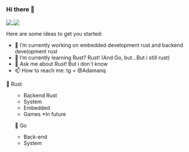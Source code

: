 ### Hi there 👋

<a href="https://github.com/anuraghazra/github-readme-stats">
  <img align="center" src="https://github-readme-stats.vercel.app/api?username=Adamanr&hide_border=true&show_icons=true&theme=moltack"/>
</a>
<a href="https://github.com/anuraghazra/convoychat">
  <img align="center" src="https://github-readme-stats.vercel.app/api/top-langs/?username=Adamanr&hide_border=true&theme=moltack&layout=compact" />
</a>

</div>

Here are some ideas to get you started:

- 🔭 I’m currently working on embedded development rust and backend development rust
- 🌱 I’m currently learning Rust? Rust! (And Go, but...But i still rust) 
- 💬 Ask me about Rust! But i don`t know
- 📫 How to reach me: tg = @Adamanq 


🦀 Rust
<ul><ul>
  <li>Backend Rust</li>
  <li>System</li>
  <li>Embedded</li>
  <li>Games *In future </li>
</ul>

🤙 Go
<ul>
  <li>Back-end</li>
  <li>System</li>
</ul>
